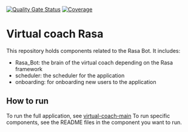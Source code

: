[![Quality Gate Status](https://sonarcloud.io/api/project_badges/measure?project=PerfectFit-project_rasa-bot&metric=alert_status)](https://sonarcloud.io/dashboard?id=PerfectFit-project_rasa-bot)
[![Coverage](https://sonarcloud.io/api/project_badges/measure?project=PerfectFit-project_rasa-bot&metric=coverage)](https://sonarcloud.io/dashboard?id=PerfectFit-project_rasa-bot)

# Virtual coach Rasa
This repository holds components related to the Rasa Bot. It includes:
- Rasa_Bot: the brain of the virtual coach depending on the Rasa framework
- scheduler: the scheduler for the application
- onboarding: for onboarding new users to the application

## How to run
To run the full application, see [virtual-coach-main](https://github.com/PerfectFit-project/virtual-coach-main)
To run specific components, see the README files in the component you want to run. 
